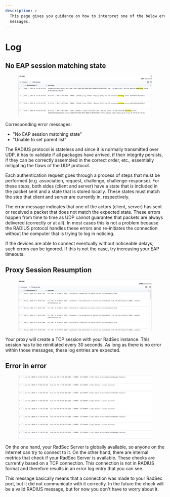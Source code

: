 ```yaml
---
description: >-
  This page gives you guidance on how to interpret one of the below error
  messages.
---
```


# Log

## No EAP session matching state

<figure><img src="../../.gitbook/assets/image (9) (3).png" alt=""><figcaption></figcaption></figure>

Corresponding error messages:

* "No EAP session matching state"
* "Unable to set parent list"

The RADIUS protocol is stateless and since it is normally transmitted over UDP, it has to validate if all packages have arrived, if their integrity persists, if they can be correctly assembled in the correct order, etc., essentially mitigating the flaws of the UDP protocol.

Each authentication request goes through a process of steps that must be performed (e.g. association, request, challenge, challenge-response). For these steps, both sides (client and server) have a state that is included in the packet sent and a state that is stored locally. These states must match the step that client and server are currently in, respectively.

The error message indicates that one of the actors (client, server) has sent or received a packet that does not match the expected state. These errors happen from time to time as UDP cannot guarantee that packets are always delivered (correctly or at all). In most cases this is not a problem  because the RADIUS protocol handles these errors and re-initiates the connection without the computer that is trying to log in noticing.

If the devices are able to connect eventually without noticeable delays, such errors can be ignored. If this is not the case, try increasing your EAP timeouts.

## Proxy Session Resumption

<figure><img src="../../.gitbook/assets/image (7) (1) (2).png" alt=""><figcaption></figcaption></figure>

Your proxy will create a TCP session with your RadSec instance. This session has to be reinitiated every 30 seconds. As long as there is no error within those messages, these log entries are expected.

## Error in error

<figure><img src="../../.gitbook/assets/image (4) (2).png" alt=""><figcaption></figcaption></figure>

On the one hand, your RadSec Server is globally available, so anyone on the Internet can try to connect to it. On the other hand, there are internal metrics that check if your RadSec Server is available. These checks are currently based on a TCP connection. This connection is not in RADIUS format and therefore results in an error log entry that you can see.

This message basically means that a connection was made to your RadSec port, but it did not communicate with it correctly. In the future the check will be a valid RADIUS message, but for now you don't have to worry about it.
